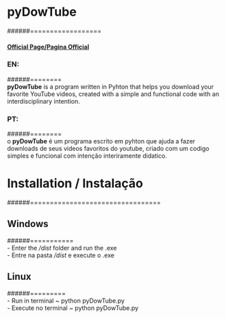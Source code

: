 # pyDowTube  
######==================

#### [Official Page/Pagina Official](https://vhartz.github.io/index.html#)  

### EN:  
######========  
    **pyDowTube** is a program written in Pyhton that helps you download your favorite YouTube videos, created with a simple and functional code with an interdisciplinary intention.  

### PT:  
######========  
    o **pyDowTube** é um programa escrito em pyhton que ajuda a fazer downloads de seus videos favoritos do youtube, criado com um codigo simples e funcional com intenção interiramente didatico.  

# Installation / Instalação   
######=================================  


## Windows  
######===========  
    - Enter the */dist* folder and run the .exe  
    - Entre na pasta */dist* e execute o .exe      
## Linux  
######=========  
    - Run in terminal ~ python pyDowTube.py  
    - Execute no terminal ~ python pyDowTube.py  
